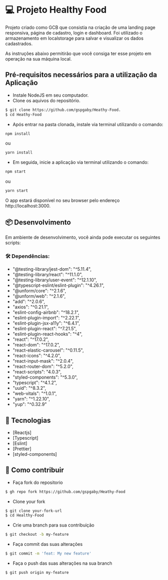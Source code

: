 # 💻 Projeto Healthy Food

Projeto criado como GCB que consistia na criação de uma landing page responsiva, página de cadastro, login e dashboard. Foi utilizado o armazenamento em localstorage para salvar e visualizar os dados cadastrados.

As instruções abaixo permitirão que você consiga ter esse projeto em operação na sua máquina local.
<br>

## Pré-requisitos necessários para a utilização da Aplicação

- Instale NodeJS em seu computador.
- Clone os aquivos do repositório.

```sh
$ git clone https://github.com/gspgaby/Heathy-Food.
$ cd Heathy-Food
```

- Após entrar na pasta clonada, instale via terminal utilizando o comando:

```sh
npm install
```

ou

```sh
yarn install
```

- Em seguida, inicie a aplicação via terminal utilizando o comando:

```sh
npm start
```
ou

```sh
yarn start
```

O app estará disponível no seu browser pelo endereço http://localhost:3000.

## 📦 Desenvolvimento

Em ambiente de desenvolvimento, você ainda pode executar os seguintes scripts:
<br>

### 🛠️ Dependências:

- "@testing-library/jest-dom": "^5.11.4",
- "@testing-library/react": "^11.1.0",
- "@testing-library/user-event": "^12.1.10",
- "@typescript-eslint/eslint-plugin": "^4.26.1",
- "@unform/core": "^2.1.6",
- "@unform/web": "^2.1.6",
- "add": "^2.0.6",
- "axios": "^0.21.1",
- "eslint-config-airbnb": "^18.2.1",
- "eslint-plugin-import": "^2.22.1",
- "eslint-plugin-jsx-a11y": "^6.4.1",
- "eslint-plugin-react": "^7.21.5",
- "eslint-plugin-react-hooks": "^4",
- "react": "^17.0.2",
- "react-dom": "^17.0.2",
- "react-elastic-carousel": "^0.11.5",
- "react-icons": "^4.2.0",
- "react-input-mask": "^2.0.4",
- "react-router-dom": "^5.2.0",
- "react-scripts": "4.0.3",
- "styled-components": "^5.3.0",
- "typescript": "^4.1.2",
- "uuid": "^8.3.2",
- "web-vitals": "^1.0.1",
- "yarn": "^1.22.10",
- "yup": "^0.32.9"

## 🚀 Tecnologias

- [Reactjs]
- [Typescript]
- [Eslint]
- [Prettier]
- [styled-components]

## 🤔 Como contribuir

- Faça fork do repositorio

```sh
$ gh repo fork https://github.com/gspgaby/Heathy-Food
```

- Clone your fork

```sh
$ git clone your-fork-url
$ cd Healthy-Food
```

- Crie uma branch para sua contribuição

```sh
$ git checkout -b my-feature
```

- Faça commit das suas alterações

```sh
$ git commit -m 'feat: My new feature'
```

- Faça o push das suas alterações na sua branch

```sh
$ git push origin my-feature
```
